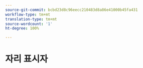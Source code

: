 ```yaml
---
source-git-commit: bcbd23d8c96eecc210483d8a86e41000b45fa431
workflow-type: tm+mt
translation-type: tm+mt
source-wordcount: '1'
ht-degree: 100%

---
```

# 자리 표시자
